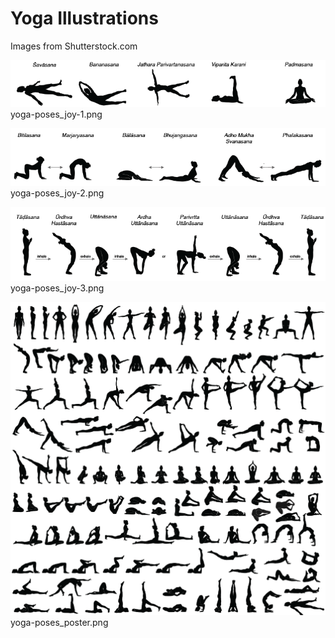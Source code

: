 # Yoga Illustrations
 
Images from Shutterstock.com
 
![](yoga-poses_joy-1.png)   
yoga-poses_joy-1.png   
    
![](yoga-poses_joy-2.png)   
yoga-poses_joy-2.png   
    
![](yoga-poses_joy-3.png)   
yoga-poses_joy-3.png   
    
![](yoga-poses_poster.png)   
yoga-poses_poster.png   
    

